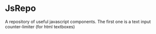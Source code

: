 # JsRepo
A repository of useful javascript components. The first one is a text input counter-limiter (for html textboxes)

